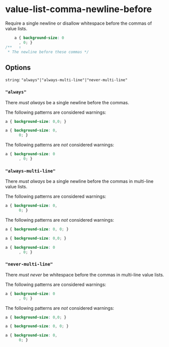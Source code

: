# value-list-comma-newline-before

Require a single newline or disallow whitespace before the commas of value lists.

```css
    a { background-size: 0
      , 0; }
/**   ↑
 * The newline before these commas */
```

## Options

`string`: `"always"|"always-multi-line"|"never-multi-line"`

### `"always"`

There *must always* be a single newline before the commas.

The following patterns are considered warnings:

```css
a { background-size: 0,0; }
```

```css
a { background-size: 0,
      0; }
```

The following patterns are *not* considered warnings:

```css
a { background-size: 0
      , 0; }
```

### `"always-multi-line"`

There *must always* be a single newline before the commas in multi-line value lists.

The following patterns are considered warnings:

```css
a { background-size: 0,
      0; }
```

The following patterns are *not* considered warnings:

```css
a { background-size: 0, 0; }
```

```css
a { background-size: 0,0; }
```

```css
a { background-size: 0
      , 0; }
```

### `"never-multi-line"`

There *must never* be whitespace before the commas in multi-line value lists.

The following patterns are considered warnings:

```css
a { background-size: 0
      , 0; }
```

The following patterns are *not* considered warnings:

```css
a { background-size: 0,0; }
```

```css
a { background-size: 0, 0; }
```

```css
a { background-size: 0,
      0; }
```
